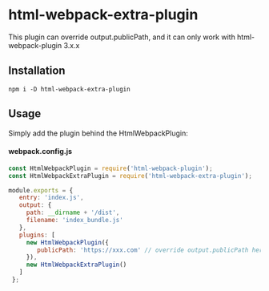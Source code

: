 # html-webpack-extra-plugin  
This plugin can override output.publicPath, and it can only work with html-webpack-plugin 3.x.x  

## Installation  
```
npm i -D html-webpack-extra-plugin  
```

## Usage

Simply add the plugin behind the HtmlWebpackPlugin:  

#### webpack.config.js  

```js
const HtmlWebpackPlugin = require('html-webpack-plugin');
const HtmlWebpackExtraPlugin = require('html-webpack-extra-plugin');

module.exports = {
   entry: 'index.js',
   output: {
     path: __dirname + '/dist',
     filename: 'index_bundle.js'
   },
   plugins: [
     new HtmlWebpackPlugin({
        publicPath: 'https://xxx.com' // override output.publicPath here
     }),
     new HtmlWebpackExtraPlugin()
   ]
 };
```
